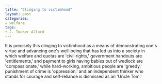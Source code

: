 ```yaml
---
title: "Clinging to victimhood"
layout: post
categories:
- welfare
tags:
- J. Tucker Alford
---
```


It is precisely this clinging to victimhood as a means of demonstrating one's virtue and advancing one's well-being that has led us into a society in which welfare and quotas are 'civil rights,' government handouts are 'entitlements,' and payment to girls having babies out of wedlock are 'compassionate,' while hard-working, ambitious people are 'greedy,' punishment of crime is 'oppression,' and an independent thinker who stands for courage and self-reliance is dismissed as an 'Uncle Tom.'